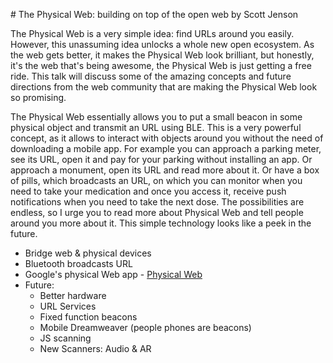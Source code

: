 # The Physical Web: building on top of the open web by Scott Jenson

The Physical Web is a very simple idea: find URLs around you easily. However, this unassuming idea unlocks a whole new open ecosystem. As the web gets better, it makes the Physical Web look brilliant, but honestly, it's the web that's being awesome, the Physical Web is just getting a free ride. This talk will discuss some of the amazing concepts and future directions from the web community that are making the Physical Web look so promising.

The Physical Web essentially allows you to put a small beacon in some physical object and transmit an URL using BLE. 
This is a very powerful concept, as it allows to interact with objects around you without the need of downloading a mobile app. 
For example you can approach a parking meter, see its URL, open it and pay for your parking without installing an app. Or approach a monument, open its URL and read more about it. 
Or have a box of pills, which broadcasts an URL, on which you can monitor when you need to take your medication and once you access it, receive push notifications when you need to take the next dose. The possibilities are endless, so I urge you to read more about Physical Web and tell people around you more about it. This simple technology looks like a peek in the future.

* Bridge web & physical devices
* Bluetooth broadcasts URL
* Google's physical Web app - [Physical Web](https://google.github.io/physical-web/)
* Future:
    * Better hardware
    * URL Services
    * Fixed function beacons
    * Mobile Dreamweaver (people phones are beacons)
    * JS scanning
    * New Scanners: Audio & AR 
